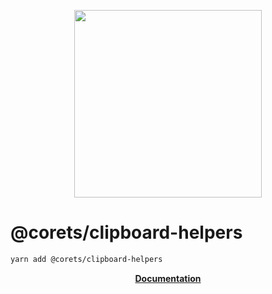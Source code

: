<p align="center"><a href="https://corets.github.io/corets"><img src="https://raw.githubusercontent.com/corets/corets/master/public/assets/logo-text.svg" width="300"/></a></p>

# @corets/clipboard-helpers

```sh
yarn add @corets/clipboard-helpers
```

<p align="center"><b><a href="https://corets.github.io/corets/clipboard-helpers">Documentation</a></b></p>
